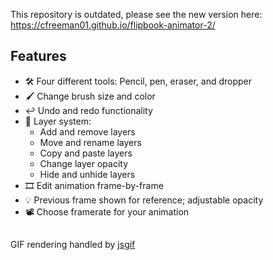 This repository is outdated, please see the new version here: https://cfreeman01.github.io/flipbook-animator-2/
  ## Features
  - :hammer_and_wrench: Four different tools: Pencil, pen, eraser, and dropper
  - :paintbrush: Change brush size and color
  - :leftwards_arrow_with_hook: Undo and redo functionality
  - :memo: Layer system:
    - Add and remove layers
    - Move and rename layers
    - Copy and paste layers
    - Change layer opacity
    - Hide and unhide layers
   - :film_strip: Edit animation frame-by-frame
   - :bulb: Previous frame shown for reference; adjustable opacity
   - :film_projector: Choose framerate for your animation
   ##
   GIF rendering handled by [jsgif](https://github.com/antimatter15/jsgif)
